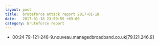 ```yaml
---
layout: post
title:  bruteforce attack report 2017-01-18
date:   2017-01-18 23:59:59 +09:00
category: bruteforce report
---
```


* 00:24 79-121-246-9.nouveau.managedbroadband.co.uk[79.121.246.9]
